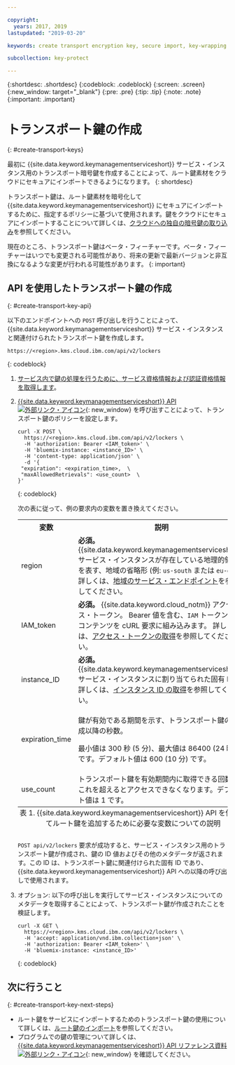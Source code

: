 ```yaml
---

copyright:
  years: 2017, 2019
lastupdated: "2019-03-20"

keywords: create transport encryption key, secure import, key-wrapping key, transport key API examples

subcollection: key-protect

---
```


{:shortdesc: .shortdesc}
{:codeblock: .codeblock}
{:screen: .screen}
{:new_window: target="_blank"}
{:pre: .pre}
{:tip: .tip}
{:note: .note}
{:important: .important}

# トランスポート鍵の作成
{: #create-transport-keys}

最初に {{site.data.keyword.keymanagementserviceshort}} サービス・インスタンス用のトランスポート暗号鍵を作成することによって、ルート鍵素材をクラウドにセキュアにインポートできるようになります。
{: shortdesc}

トランスポート鍵は、ルート鍵素材を暗号化して {{site.data.keyword.keymanagementserviceshort}} にセキュアにインポートするために、指定するポリシーに基づいて使用されます。鍵をクラウドにセキュアにインポートすることについて詳しくは、[クラウドへの独自の暗号鍵の取り込み](/docs/services/key-protect/concepts?topic=key-protect-importing-keys)を参照してください。

現在のところ、トランスポート鍵はベータ・フィーチャーです。ベータ・フィーチャーはいつでも変更される可能性があり、将来の更新で最新バージョンと非互換になるような変更が行われる可能性があります。
{: important}

## API を使用したトランスポート鍵の作成
{: #create-transport-key-api}

以下のエンドポイントへの `POST` 呼び出しを行うことによって、{{site.data.keyword.keymanagementserviceshort}} サービス・インスタンスと関連付けられたトランスポート鍵を作成します。

```
https://<region>.kms.cloud.ibm.com/api/v2/lockers
```
{: codeblock}

1. [サービス内で鍵の処理を行うために、サービス資格情報および認証資格情報を取得します](/docs/services/key-protect?topic=key-protect-set-up-api)。

2. [{{site.data.keyword.keymanagementserviceshort}} API ![外部リンク・アイコン](../../icons/launch-glyph.svg "外部リンク・アイコン")](https://{DomainName}/apidocs/key-protect){: new_window} を呼び出すことによって、トランスポート鍵のポリシーを設定します。

    ```cURL
    curl -X POST \
      https://<region>.kms.cloud.ibm.com/api/v2/lockers \
      -H 'authorization: Bearer <IAM_token>' \
      -H 'bluemix-instance: <instance_ID>' \
      -H 'content-type: application/json' \
      -d '{
     "expiration": <expiration_time>,  \
     "maxAllowedRetrievals": <use_count>  \
    }'
    ```
    {: codeblock}

    次の表に従って、例の要求内の変数を置き換えてください。

      <table>
        <tr>
          <th>変数</th>
          <th>説明</th>
        </tr>
        <tr>
          <td><varname>region</varname></td>
          <td><strong>必須。</strong> {{site.data.keyword.keymanagementserviceshort}} サービス・インスタンスが存在している地理的領域を表す、地域の省略形 (例: <code>us-south</code> または <code>eu-gb</code>)。 詳しくは、<a href="/docs/services/key-protect?topic=key-protect-regions#endpoints">地域のサービス・エンドポイント</a>を参照してください。</td>
        </tr>
        <tr>
          <td><varname>IAM_token</varname></td>
          <td><strong>必須。</strong> {{site.data.keyword.cloud_notm}} アクセス・トークン。 Bearer 値を含む、<code>IAM</code> トークンの全コンテンツを cURL 要求に組み込みます。 詳しくは、<a href="/docs/services/key-protect?topic=key-protect-retrieve-access-token">アクセス・トークンの取得</a>を参照してください。</td>
        </tr>
        <tr>
          <td><varname>instance_ID</varname></td>
          <td><strong>必須。</strong> {{site.data.keyword.keymanagementserviceshort}} サービス・インスタンスに割り当てられた固有 ID。 詳しくは、<a href="/docs/services/key-protect?topic=key-protect-retrieve-instance-ID">インスタンス ID の取得</a>を参照してください。</td>
        </tr>
        <tr>
          <td><varname>expiration_time</varname></td>
          <td>
            <p>鍵が有効である期間を示す、トランスポート鍵の作成以降の秒数。</p>
            <p>最小値は 300 秒 (5 分)、最大値は 86400 (24 時間) です。デフォルト値は 600 (10 分) です。</p>
          </td>
        </tr>
        <tr>
          <td><varname>use_count</varname></td>
          <td>トランスポート鍵を有効期間内に取得できる回数。これを超えるとアクセスできなくなります。デフォルト値は 1 です。</td>
        </tr>
          <caption style="caption-side:bottom;">表 1. {{site.data.keyword.keymanagementserviceshort}} API を使用してルート鍵を追加するために必要な変数についての説明</caption>
      </table>

    `POST api/v2/lockers` 要求が成功すると、サービス・インスタンス用のトランスポート鍵が作成され、鍵の ID 値およびその他のメタデータが返されます。この ID は、トランスポート鍵に関連付けられた固有 ID であり、{{site.data.keyword.keymanagementserviceshort}} API への以降の呼び出しで使用されます。

3. オプション: 以下の呼び出しを実行してサービス・インスタンスについてのメタデータを取得することによって、トランスポート鍵が作成されたことを検証します。

    ```cURL
    curl -X GET \
      https://<region>.kms.cloud.ibm.com/api/v2/lockers \
      -H 'accept: application/vnd.ibm.collection+json' \
      -H 'authorization: Bearer <IAM_token>' \
      -H 'bluemix-instance: <instance_ID>'
    ```
    {: codeblock}

## 次に行うこと
{: #create-transport-key-next-steps}

- ルート鍵をサービスにインポートするためのトランスポート鍵の使用について詳しくは、[ルート鍵のインポート](/docs/services/key-protect?topic=key-protect-import-root-keys)を参照してください。
- プログラムでの鍵の管理について詳しくは、[{{site.data.keyword.keymanagementserviceshort}} API リファレンス資料 ![外部リンク・アイコン](../../icons/launch-glyph.svg "外部リンク・アイコン")](https://{DomainName}/apidocs/key-protect){: new_window} を確認してください。
